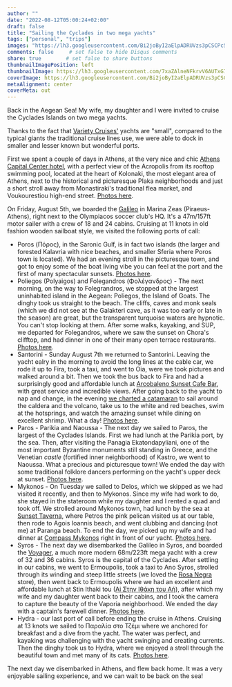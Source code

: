 ```yaml
---
author: ""
date: "2022-08-12T05:00:24+02:00"
draft: false
title: "Sailing the Cyclades in two mega yachts"
tags: ["personal", "trips"]
images: "https://lh3.googleusercontent.com/Bi2joByI2aElpADRUVzs3pCSCPcSRxSilK0U-LVz8CtqXUPTuBdgr072ANHmVpdRPMFsIYVVL9hORWklXuT-BFxCShS_mu9d0rxJlxth3MRm5oj3wwFjYR5zX1RXxagNyyeLDuX22WY=w2400"
comments: false     # set false to hide Disqus comments
share: true        # set false to share buttons
thumbnailImagePosition: left
thumbnailImage: https://lh3.googleusercontent.com/7xaZAlneNFkrvV6AUTxG7kKLfYodEO0VsmP4wUGdrd5oYr7ZZv71-Fk7qiE25tjOS1t0lffF9jc03GBgUQiLQEslYVBtfIMGCoc2UNPTQdudImGNnftU_xAYXwF5mnMeYmirtG0vvFc=w2400
coverImage: https://lh3.googleusercontent.com/Bi2joByI2aElpADRUVzs3pCSCPcSRxSilK0U-LVz8CtqXUPTuBdgr072ANHmVpdRPMFsIYVVL9hORWklXuT-BFxCShS_mu9d0rxJlxth3MRm5oj3wwFjYR5zX1RXxagNyyeLDuX22WY=w2400
metaAlignment: center
coverMeta: out
---
```


Back in the Aegean Sea! My wife, my daughter and I were invited to cruise the Cyclades Islands on two mega yachts.

<!--more-->

Thanks to the fact that [Variety Cruises'](https://www.varietycruises.com/) yachts are "small", compared to the typical giants the traditional cruise lines use, we were able to dock in smaller and lesser known but wonderful ports. 

First we spent a couple of days in Athens, at the very nice and chic [Athens Capital Center hotel](https://achotel.gr/athenscapitalhotel-mgallery/index.htm), with a perfect view of the Acropolis from its rooftop swimming pool, located at the heart of Kolonaki, the most elegant area of Athens, next to the historical and picturesque Plaka neighborhoods and just a short stroll away from Monastiraki's traditional flea market, and Voukourestiou high-end street. [Photos here](https://photos.app.goo.gl/PrR5csnbYddmgnAv8).

On Friday, August 5th, we boarded the [Galileo](https://www.varietycruises.com/ships/ships/galileo) in Marina Zeas (Piraeus-Athens), right next to the Olympiacos soccer club's HQ. It's a 47m/157ft motor sailer with a crew of 18 and 24 cabins. Cruising at 11 knots in old fashion wooden sailboat style, we visited the following ports of call: 

* Poros (Πόρος), in the Saronic Gulf, is in fact two islands (the larger and forested Kalavria with nice beaches, and smaller Sferia where Poros town is located). We had an evening stroll in the picturesque town, and got to enjoy some of the boat living vibe you can feel at the port and the first of many spectacular sunsets. [Photos here](https://photos.app.goo.gl/9QCb7FUYbHcqyNsA7).
* Poliegos (Polyaigos) and Folegandros (Φολέγανδρος) - The next morning, on the way to Folegrandros, we stopped at the largest uninhabited island in the Aegean: Poliegos, the Island of Goats. The dinghy took us straight to the beach. The cliffs, caves and monk seals (which we did not see at the Galakteri cave, as it was too early or late in the season) are great, but the transparent turquoise waters are hypnotic. You can't stop looking at them. After some walks, kayaking, and SUP, we departed for Folegandros, where we saw the sunset on Chora's clifftop, and had dinner in one of their many open terrace restaurants. [Photos here](https://photos.app.goo.gl/SzLLRqBzjshXfw2o9).
* Santorini - Sunday August 7th we returned to Santorini. Leaving the yacht ealry in the morning to avoid the long lines at the cable car, we rode it up to Fira, took a taxi, and went to Oia, were we took pictures and walked around a bit. Then we took the bus back to Fira and had a surprisingly good and affordable lunch at [Arcobaleno Sunset Cafe Bar](https://www.tripadvisor.com/Restaurant_Review-g482942-d7121430-Reviews-Arcobaleno_sunset_cafe_bar-Fira_Santorini_Cyclades_South_Aegean.html), with great service and incredible views. After going back to the yacht to nap and change, in the evening [we charted a catamaran](https://sailmythsantorini.com/) to sail around the caldera and the volcano, take us to the white and red beaches, swim at the hotsprings, and watch the amazing sunset while dining on excellent shrimp. What a day! [Photos here](https://photos.app.goo.gl/E7pDPF5qB2nqmpAv7).
* Paros - Parikia and Naoussa - The next day we sailed to Paros, the largest of the Cyclades Islands. First we had lunch at the Parikia port, by the sea. Then, after visiting the Panagia Ekatondapyliani, one of the most important Byzantine monuments still standing in Greece, and the Venetian *castle* (fortified inner neighborhood) of Kastro, we went to Naoussa. What a precious and picturesque town! We ended the day with some traditional folklore dancers performing on the yacht's upper deck at sunset. [Photos here](https://photos.app.goo.gl/kUB54PM3598kYCXu5).
* Mykonos - On Tuesday we sailed to Delos, which we skipped as we had visited it recently, and then to Mykonos. Since my wife had work to do, she stayed in the stateroom while my daughter and I rented a quad and took off. We strolled around Mykonos town, had lunch by the sea at [Sunset Taverna](https://www.tripadvisor.com/Restaurant_Review-g662620-d2214433-Reviews-Sunset_Taverna-Mykonos_Town_Mykonos_Cyclades_South_Aegean.html), where Petros the pink pelican visited us at our table, then rode to Agois Ioannis beach, and went clubbing and dancing (not me) at Paranga beach. To end the day, we picked up my wife and had dinner at [Compass Mykonos](https://compassmykonos.com/) right in front of our yacht. [Photos here](https://photos.app.goo.gl/qbihb7ZhVbTXx33M7).
* Syros - The next day we disembarked the Galileo in Syros, and boarded the  [Voyager](https://www.varietycruises.com/ships/ships/variety-voyager), a much more modern 68m/223ft mega yacht with a crew of 32 and 36 cabins. Syros is the capital of the Cyclades. After settling in our cabins, we went to Ermoupolis, took a taxi to Ano Syros, strolled through its winding and steep little streets (we loved the [Rosa Negra](https://www.instagram.com/rosanegrasyros/) store), then went back to Ermoupolis where we had an excellent and affordable lunch at Stin Ithaki tou ([Ai Στην Ιθάκη του Αή](https://www.facebook.com/www.ithakitouai.gr/)), after which my wife and my daughter went back to their cabins, and I took the camera to capture the beauty of the Vaporia neighborhood. We ended the day with a captain's farewell dinner. [Photos here](https://photos.app.goo.gl/ZT3jjgwiTTxwgzH27).
* Hydra - our last port of call before ending the cruise in Athens. Cruising at 13 knots we sailed to Παραλία στο Τζέμι where we anchored for breakfast and a dive from the yacht. The water was perfect, and kayaking was challenging with the yacht swinging and creating currents. Then the dinghy took us to Hydra, where we enjoyed a stroll through the beautiful town and met many of its cats. [Photos here](https://photos.app.goo.gl/zV5QTNPjY1mbfp5R7).

The next day we disembarked in Athens, and flew back home. It was a very enjoyable sailing experience, and we can wait to be back on the sea!